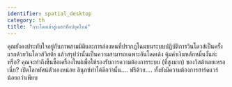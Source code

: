 ```yaml
---
identifier: spatial_desktop
category: th
title: "กระโดดเข้าสู่เดสก์ท็อปยุคใหม่"
---
```


คุณยังคงประทับใจอยู่กับภาพสามมิติและการล่องหนที่ปรากฎโฉมบนระบบปฏิบัติการวินโดวส์เป็นครั้งแรกด้วยวินโดวส์วิสต้า แล้วสรุปว่านั้นเป็นความสามารถเฉพาะอันโดดเด้ง คุ้มค่าเงินหลักหมื่นงั้นล่ะหรือ? คุณจะทำถึงขึ้นซื้อเครื่องใหม่เพื่อให้รองรับการความต้องการระบบ (ที่สูงมาก) ของวิสต้าเลยเหรอเนี่ย? เปิดโลกทัศน์ตัวเองหน่อย ลินุกซ์ทำได้ดีกว่านั้น.... ฟรีด้วย.... ทั้งยังมีความต้องการฮาร์ดแวร์น้อยกว่าเพียบ

<? all_video_ids_from_file ();?>




